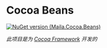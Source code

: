 # Cocoa Beans

[![NuGet version (Maila.Cocoa.Beans)](https://img.shields.io/nuget/v/Maila.Cocoa.Beans.svg?style=flat)](https://www.nuget.org/packages/Maila.Cocoa.Beans/)

*此项目是为 [Cocoa Framework](https://github.com/Miyakowww/CocoaFramework2) 开发的*